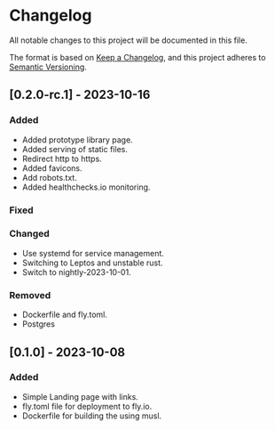 # Changelog

All notable changes to this project will be documented in this file.

The format is based on [Keep a Changelog](https://keepachangelog.com/en/1.0.0/),
and this project adheres to [Semantic Versioning](https://semver.org/spec/v2.0.0.html).

## [0.2.0-rc.1] - 2023-10-16

### Added

- Added prototype library page.
- Added serving of static files.
- Redirect http to https.
- Added favicons.
- Add robots.txt.
- Added healthchecks.io monitoring.

### Fixed

### Changed
- Use systemd for service management.
- Switching to Leptos and unstable rust.
- Switch to nightly-2023-10-01.

### Removed
- Dockerfile and fly.toml.
- Postgres

## [0.1.0] - 2023-10-08

### Added

- Simple Landing page with links.
- fly.toml file for deployment to fly.io.
- Dockerfile for building the using musl.

